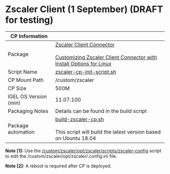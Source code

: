 # Zscaler Client (1 September) (DRAFT for testing)

|  CP Information |            |
|-----------------|------------|
| Package | [Zscaler Client Connector](https://help.zscaler.com/z-app/what-zscaler-app) <br /><br /> [Customizing Zscaler Client Connector with Install Options for Linux](https://help.zscaler.com/client-connector/customizing-zscaler-client-connector-install-options-linux) |
| Script Name | [zscaler-cp-init-script.sh](build/zscaler-cp-init-script.sh) |
| CP Mount Path | /custom/zscaler |
| CP Size | 500M |
| IGEL OS Version (min) | 11.07.100 |
| Packaging Notes | Details can be found in the build script |
| Package automation | [build-zscaler-cp.sh](build/build-zscaler-cp.sh) <br /><br /> This script will build the latest version based on Ubuntu 18.04 |


**Note [1]:** Use the [/custom/zscaler/opt/zscaler/scripts/zscaler-config](https://help.zscaler.com/client-connector/customizing-zscaler-client-connector-install-options-linux#Silent) script to edit the /custom/zscaler/opt/zscaler/.config.ini file.

**Note [2]:** A reboot is required after CP is deployed.
